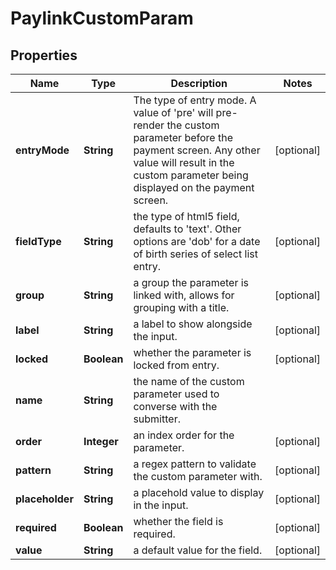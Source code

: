 

# PaylinkCustomParam


## Properties

| Name | Type | Description | Notes |
|------------ | ------------- | ------------- | -------------|
|**entryMode** | **String** | The type of entry mode. A value of &#39;pre&#39; will pre-render the custom parameter before the payment screen. Any other value will result in the custom parameter being displayed on the payment screen. |  [optional] |
|**fieldType** | **String** | the type of html5 field, defaults to &#39;text&#39;. Other options are &#39;dob&#39; for a date of birth series of select list entry. |  [optional] |
|**group** | **String** | a group the parameter is linked with, allows for grouping with a title. |  [optional] |
|**label** | **String** | a label to show alongside the input. |  [optional] |
|**locked** | **Boolean** | whether the parameter is locked from entry. |  [optional] |
|**name** | **String** | the name of the custom parameter used to converse with the submitter. |  |
|**order** | **Integer** | an index order for the parameter. |  [optional] |
|**pattern** | **String** | a regex pattern to validate the custom parameter with. |  [optional] |
|**placeholder** | **String** | a placehold value to display in the input. |  [optional] |
|**required** | **Boolean** | whether the field is required. |  [optional] |
|**value** | **String** | a default value for the field. |  [optional] |



